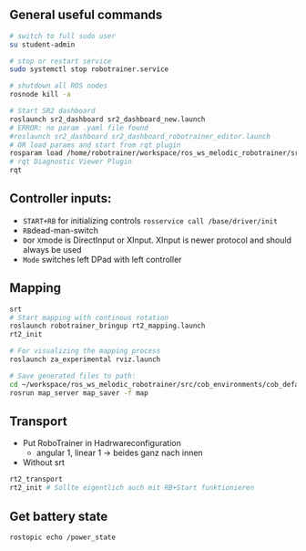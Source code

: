 ## General useful commands
```bash
# switch to full sudo user
su student-admin

# stop or restart service
sudo systemctl stop robotrainer.service

# shutdown all ROS nodes
rosnode kill -a

# Start SR2 dashboard
roslaunch sr2_dashboard sr2_dashboard_new.launch
# ERROR: no param .yaml file found
#roslaunch sr2_dashboard sr2_dashboard_robotrainer_editor.launch
# OR load params and start from rqt plugin
rosparam load /home/robotrainer/workspace/ros_ws_melodic_robotrainer/src/sr2_dashboard/resources/config/neue_yaml.yaml
# rqt Diagnostic Viewer Plugin
rqt
```

## Controller inputs:
- `START+RB` for initializing controls `rosservice call /base/driver/init`
- `RB`dead-man-switch
- `D`or `X`mode is DirectInput or XInput. XInput is newer protocol and should always be used
- `Mode` switches left DPad with left controller


## Mapping
```bash
srt
# Start mapping with continous rotation
roslaunch robotrainer_bringup rt2_mapping.launch
rt2_init

# For visualizing the mapping process
roslaunch za_experimental rviz.launch

# Save generated files to path:
cd ~/workspace/ros_ws_melodic_robotrainer/src/cob_environments/cob_default_env_config/iras
rosrun map_server map_saver -f map
```

## Transport 
- Put RoboTrainer in Hadrwareconfiguration
	- angular 1, linear 1 -> beides ganz nach innen
- Without srt
```bash
rt2_transport
rt2_init # Sollte eigentlich auch mit RB+Start funktionieren
```

## Get battery state

```bash
rostopic echo /power_state
```